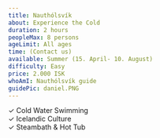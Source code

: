 ```yaml
---
title: Nauthólsvík
about: Experience the Cold
duration: 2 hours
peopleMax: 8 persons
ageLimit: All ages
time: (Contact us)
available: Summer (15. April- 10. August)
difficulty: Easy
price: 2.000 ISK
whoAmI: Nauthólsvík guide
guidePic: daniel.PNG
---
```


<div>&#10003; Cold Water Swimming </div>
<div>&#10003; Icelandic Culture </div>
<div>&#10003; Steambath & Hot Tub</div>